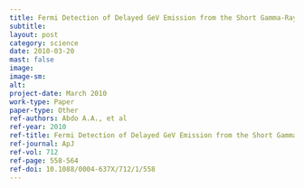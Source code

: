 ```yaml
---
title: Fermi Detection of Delayed GeV Emission from the Short Gamma-Ray Burst 081024B
subtitle: 
layout: post
category: science
date: 2010-03-20
mast: false
image: 
image-sm: 
alt: 
project-date: March 2010
work-type: Paper
paper-type: Other
ref-authors: Abdo A.A., et al
ref-year: 2010
ref-title: Fermi Detection of Delayed GeV Emission from the Short Gamma-Ray Burst 081024B
ref-journal: ApJ
ref-vol: 712
ref-page: 558-564
ref-doi: 10.1088/0004-637X/712/1/558
---
```

